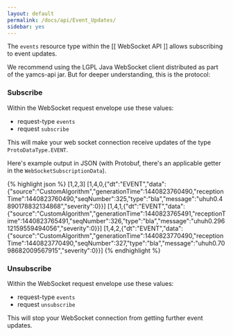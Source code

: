 ```yaml
---
layout: default
permalink: /docs/api/Event_Updates/
sidebar: yes
---
```


The `events` resource type within the [[ WebSocket API ]] allows subscribing to event updates.

We recommend using the LGPL Java WebSocket client distributed as part of the yamcs-api jar. But for deeper understanding, this is the protocol:

### Subscribe
Within the WebSocket request envelope use these values:
* request-type `events`
* request `subscribe`

This will make your web socket connection receive updates of the type `ProtoDataType.EVENT`.

Here's example output in JSON (with Protobuf, there's an applicable getter in the `WebSocketSubscriptionData`).

{% highlight json %}
[1,2,3]
[1,4,0,{"dt":"EVENT","data":{"source":"CustomAlgorithm","generationTime":1440823760490,"receptionTime":1440823760490,"seqNumber":325,"type":"bla","message":"uhuh0.4890178832134868","severity":0}}]
[1,4,1,{"dt":"EVENT","data":{"source":"CustomAlgorithm","generationTime":1440823765491,"receptionTime":1440823765491,"seqNumber":326,"type":"bla","message":"uhuh0.29612159559494056","severity":0}}]
[1,4,2,{"dt":"EVENT","data":{"source":"CustomAlgorithm","generationTime":1440823770490,"receptionTime":1440823770490,"seqNumber":327,"type":"bla","message":"uhuh0.7098682009567915","severity":0}}]
{% endhighlight %}

### Unsubscribe
Within the WebSocket request envelope use these values:
* request-type `events`
* request `unsubscribe`

This will stop your WebSocket connection from getting further event updates.
